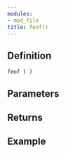 ```yaml
---
modules:
- mod_file
title: feof()
---
```


## Definition

    feof ( )

## Parameters

## Returns

## Example

```
```
